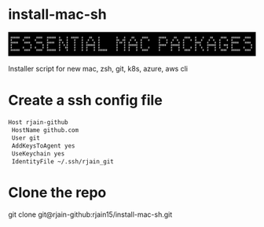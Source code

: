 # install-mac-sh
![title](images/header.png)


Installer script for new mac, zsh, git, k8s, azure, aws cli

# Create a ssh config file

```ssh
Host rjain-github
 HostName github.com
 User git
 AddKeysToAgent yes
 UseKeychain yes
 IdentityFile ~/.ssh/rjain_git
```

# Clone the repo

git clone git@rjain-github:rjain15/install-mac-sh.git
